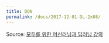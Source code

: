 ```yaml
---
title: DQN
permalink: /docs/2017-12-01-DL-2x08/
---
```


Source: [모두를 위한 머신러닝과 딥러닝 강의](http://hunkim.github.io/ml/)
<script>
	embedPDF({url:'https://hunkim.github.io/ml/RL/rl07.pdf', height:'638px', id:0});
	embedPDF({url:'https://hunkim.github.io/ml/RL/rl07-l1.pdf', height:'638px', id:1});
	embedPDF({url:'https://hunkim.github.io/ml/RL/rl07-l2.pdf', height:'638px', id:2});
</script>